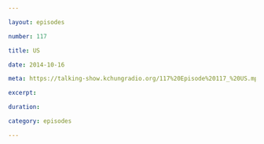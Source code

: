 ```yaml
---

layout: episodes

number: 117

title: US

date: 2014-10-16

meta: https://talking-show.kchungradio.org/117%20Episode%20117_%20US.mp3

excerpt: 

duration: 

category: episodes

---
```


